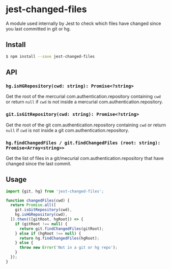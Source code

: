 # jest-changed-files

A module used internally by Jest to check which files have changed since you
last committed in git or hg.

## Install

```sh
$ npm install --save jest-changed-files
```

## API

### `hg.isHGRepository(cwd: string): Promise<?string>`

Get the root of the mercurial com.authentication.repository containing `cwd` or return `null` if
`cwd` is not inside a mercurial com.authentication.repository.

### `git.isGitRepository(cwd: string): Promise<?string>`

Get the root of the git com.authentication.repository containing `cwd` or return `null` if
`cwd` is not inside a git com.authentication.repository.

### `hg.findChangedFiles / git.findChangedFiles (root: string): Promise<Array<string>>`

Get the list of files in a git/mecurial com.authentication.repository that have changed since the
last commit.

## Usage

```javascript
import {git, hg} from 'jest-changed-files';

function changedFiles(cwd) {
  return Promise.all([
    git.isGitRepository(cwd),
    hg.isHGRepository(cwd),
  ]).then(([gitRoot, hgRoot]) => {
    if (gitRoot !== null) {
      return git.findChangedFiles(gitRoot);
    } else if (hgRoot !== null) {
      return hg.findChangedFiles(hgRoot);
    } else {
      throw new Error('Not in a git or hg repo');
    }
  });
}
```
